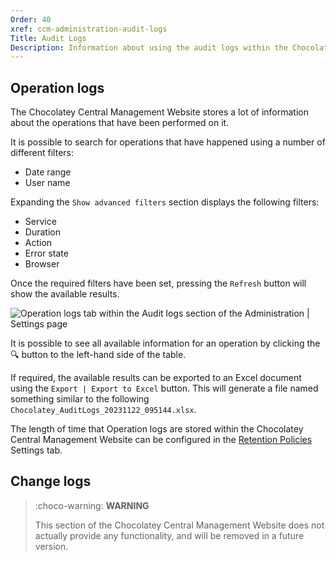 ```yaml
---
Order: 40
xref: ccm-administration-audit-logs
Title: Audit Logs
Description: Information about using the audit logs within the Chocolatey Central Management Administration section
---
```


## Operation logs

The Chocolatey Central Management Website stores a lot of information about the operations that have been performed on it.

It is possible to search for operations that have happened using a number of different filters:

- Date range
- User name

Expanding the `Show advanced filters` section displays the following filters:

- Service
- Duration
- Action
- Error state
- Browser

Once the required filters have been set, pressing the `Refresh` button will show the available results.

![Operation logs tab within the Audit logs section of the Administration | Settings page](/assets/images/ccm-playwright/administration/audit-logs/left-menu-active.png)

It is possible to see all available information for an operation by clicking the :mag: button to the left-hand side of the table.

If required, the available results can be exported to an Excel document using the `Export | Export to Excel` button.
This will generate a file named something similar to the following `Chocolatey_AuditLogs_20231122_095144.xlsx`.

The length of time that Operation logs are stored within the Chocolatey Central Management Website can be configured in the [Retention Policies](xref:ccm-administration-settings-retention#audit-retention) Settings tab.

## Change logs

> :choco-warning: **WARNING**
>
> This section of the Chocolatey Central Management Website does not actually provide any functionality, and will be removed in a future version.